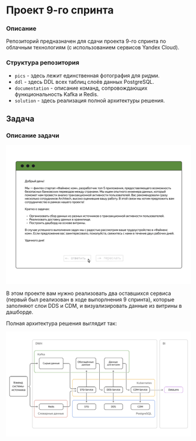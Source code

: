 # Проект 9-го спринта

### Описание
Репозиторий предназначен для сдачи проекта 9-го спринта по облачным технологиям (с использованием сервисов Yandex Cloud).

### Структура репозитория
- `pics` - здесь лежит единственная фотография для ридми.
- `ddl` - здесь DDL всех таблиц слоёв данных PostgreSQL.
- `documentation` - описание команд, сопровождающих функциональность Kafka и Redis.
- `solution` - здесь реализация полной архитектуры решения. 

## Задача
### Описание задачи
![image](pics/1.png)

В этом проекте вам нужно реализовать два оставшихся сервиса (первый был реализован в ходе выпорлнения 9 спринта), которые заполняют слои DDS и CDM, и визуализировать данные из витрины в дашборде.

Полная архитектура решения выглядит так:

![image](pics/2.png)
